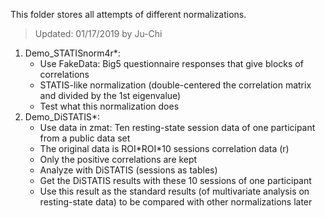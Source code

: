This folder stores all attempts of different normalizations.

>Updated: 01/17/2019 by Ju-Chi

1. Demo_STATISnorm4r\*: 
	- Use FakeData: Big5 questionnaire responses that give blocks of correlations
	- STATIS-like normalization (double-centered the correlation matrix and divided by the 1st eigenvalue)
	- Test what this normalization does
2. Demo_DiSTATIS\*:
	- Use data in zmat\: Ten resting-state session data of one participant from a public data set
	- The original data is ROI\*ROI\*10 sessions correlation data (r)
	- Only the positive correlations are kept
	- Analyze with DiSTATIS (sessions as tables) 
	- Get the DiSTATIS results with these 10 sessions of one participant
	- Use this result as the standard results (of multivariate analysis on resting-state data) to be compared with other normalizations later

